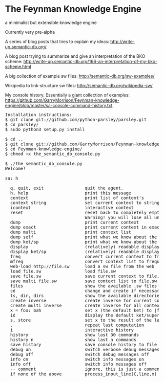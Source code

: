 # The Feynman Knowledge Engine
a minimalist but extensible knowledge engine

Currently very pre-alpha

A series of blog posts that tries to explain my ideas:
http://write-up.semantic-db.org/

A blog post trying to summarize and give an interpretation of the BKO scheme:
http://write-up.semantic-db.org/166-an-interpretation-of-my-bko-scheme.html

A big collection of example sw files:
http://semantic-db.org/sw-examples/

Wikipedia to link-structure sw files:
http://semantic-db.org/wikipedia-sw/

My console history. Essentially a giant collection of examples:
https://github.com/GarryMorrison/Feynman-knowledge-engine/blob/master/sa-console-command-history.txt

<pre>
Installation instructions:
$ git clone git://github.com/python-parsley/parsley.git
$ cd parsley/
$ sudo python3 setup.py install

$ cd ..
$ git clone git://github.com/GarryMorrison/Feynman-knowledge-engine.git
$ cd Feynman-knowledge-engine/
$ chmod +x the_semantic_db_console.py

$ ./the_semantic_db_console.py
Welcome!

sa: h

  q, quit, exit                quit the agent.
  h, help                      print this message
  context                      print list of context's
  context string               set current context to string
  icontext                     interactive context
  reset                        reset back to completely empty console
                               Warning! you will lose all unsaved work!
  dump                         print current context
  dump exact                   print current context in exact mode
  dump multi                   print context list
  dump self                    print what we know about the default ket/sp
  dump ket/sp                  print what we know about the given ket/sp
  display                      (relatively) readable display of current context
  display ket/sp               (relatively) readable display about what we know for the ket/sp
  freq                         convert current context to frequency list
  mfreq                        convert context list to frequency list
  web-load http://file.sw      load a sw file from the web
  load file.sw                 load file.sw
  save file.sw                 save current context to file.sw
  save multi file.sw           save context list to file.sw
  files                        show the available .sw files
  cd                           change and create if necessary the .sw directory
  ls, dir, dirs                show the available directories
  create inverse               create inverse for current context
  create multi inverse         create inverse for all context in context list
  x = foo: bah                 set x (the default ket) to |foo: bah>
  id                           display the default ket/superposition
  s, store                     set x to the result of the last computation
  .                            repeat last computation
  i                            interactive history
  history                      show last 30 commands
  history n                    show last n commands
  save history                 save console history to file
  debug on                     switch verbose debug messages on
  debug off                    switch debug messages off
  info on                      switch info messages on
  info off                     switch info messages off
  -- comment                   ignore, this is just a comment line.
  if none of the above         process_input_line(C,line,x)

</pre>

